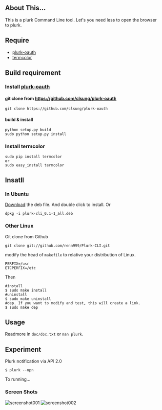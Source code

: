 ## About This...

This is a plurk Command Line tool. Let's you need less to open the browser to plurk.

## Require

* [plurk-oauth](https://github.com/clsung/plurk-oauth)
* [termcolor](http://pypi.python.org/pypi/termcolor)

## Build requirement

### Install [plurk-oauth](https://github.com/clsung/plurk-oauth)

#### git clone from https://github.com/clsung/plurk-oauth
    
    git clone https://github.com/clsung/plurk-oauth

#### build & install
    
    python setup.py build
    sudo python setup.py install

### Install termcolor

    sudo pip install termcolor
    or
    sudo easy_install termcolor

## Insatll

### In Ubuntu

[Download](https://github.com/downloads/renn999/Plurk-CLI/plurk-cli_0.1-1_all.deb) the deb file. And double click to install. Or
```
dpkg -i plurk-cli_0.1-1_all.deb
```

### Other Linux

Git clone from Github
```
git clone git://github.com/renn999/Plurk-CLI.git
```

modify the head of `makefile` to relative your distribution of Linux.
```
PERFIX=/usr
ETCPERFIX=/etc
```
Then
```
#install
$ sudo make install
#uninstall
$ sudo make uninstall
#dep. If you want to modify and test, this will create a link.
$ sudo make dep
```

## Usage

Readmore in `doc/doc.txt` or `man plurk`.

## Experiment

Plurk notification via API 2.0
```
$ plurk --npn
```
To running...

### Screen Shots
![screenshot001](http://i.imgur.com/bz7YGUB.png)
![screenshot002](http://i.imgur.com/PZaAgNS.png)
